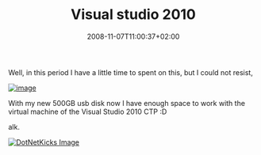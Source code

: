 ﻿---
title: "Visual studio 2010"
description: ""
date: 2008-11-07T11:00:37+02:00
draft: false
tags: [NET framework]
categories: [NET framework]
---
Well, in this period I have a little time to spent on this, but I could not resist,

[![image](https://www.codewrecks.com/blog/wp-content/uploads/2008/11/image-thumb4.png "image")](https://www.codewrecks.com/blog/wp-content/uploads/2008/11/image4.png)

With my new 500GB usb disk now I have enough space to work with the virtual machine of the Visual Studio 2010 CTP :D

alk.

<script type="text/javascript">var dzone_url = 'http://www.codewrecks.com/blog/index.php/2008/11/07/visual-studio-2010/';</script><script type="text/javascript">var dzone_title = 'Visual studio 2010';</script><script type="text/javascript">var dzone_blurb = 'Visual studio 2010';</script><script type="text/javascript">var dzone_style = '2';</script><script language="javascript" src="http://widgets.dzone.com/widgets/zoneit.js"></script> 

[![DotNetKicks Image](http://www.dotnetkicks.com/Services/Images/KickItImageGenerator.ashx?url=http://www.codewrecks.com/blog/index.php/2008/11/07/visual-studio-2010/&amp;bgcolor=0080C0&amp;fgcolor=FFFFFF&amp;border=000000&amp;cbgcolor=D4E1ED&amp;cfgcolor=000000)](http://www.dotnetkicks.com/kick/?url=http://www.codewrecks.com/blog/index.php/2008/11/07/visual-studio-2010/)
